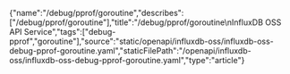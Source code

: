 {"name":"/debug/pprof/goroutine","describes":["/debug/pprof/goroutine"],"title":"/debug/pprof/goroutine\nInfluxDB OSS API Service","tags":["debug-pprof","goroutine"],"source":"static/openapi/influxdb-oss/influxdb-oss-debug-pprof-goroutine.yaml","staticFilePath":"/openapi/influxdb-oss/influxdb-oss-debug-pprof-goroutine.yaml","type":"article"}

